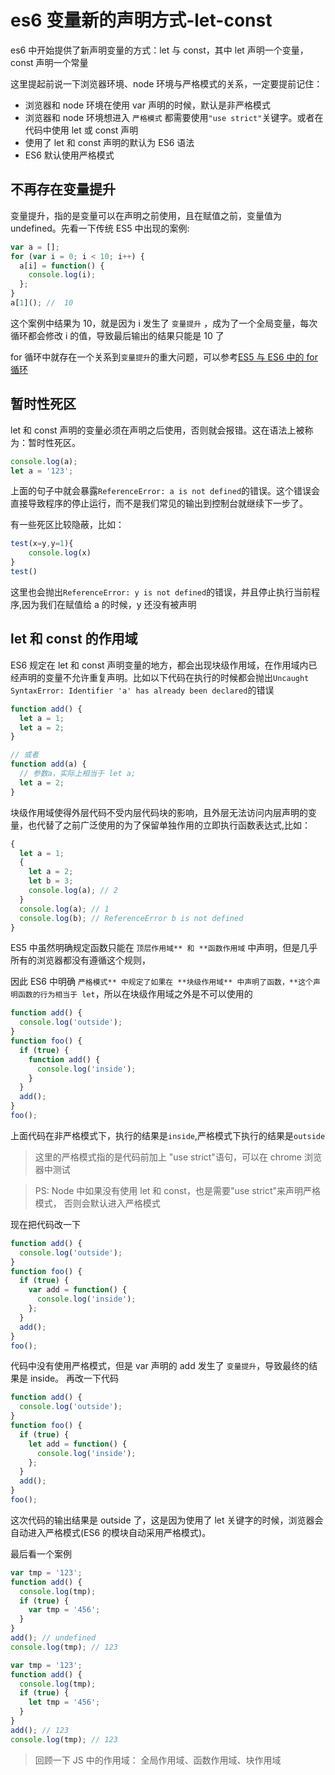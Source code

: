 <!-- Date: 2018-05-08 17:14:18 -->

# es6 变量新的声明方式-let-const

es6 中开始提供了新声明变量的方式：let 与 const，其中 let 声明一个变量，const 声明一个常量

这里提起前说一下浏览器环境、node 环境与严格模式的关系，一定要提前记住：

- 浏览器和 node 环境在使用 var 声明的时候，默认是非严格模式
- 浏览器和 node 环境想进入 `严格模式` 都需要使用`"use strict"`关键字。或者在代码中使用 let 或 const 声明
- 使用了 let 和 const 声明的默认为 ES6 语法
- ES6 默认使用严格模式

## 不再存在变量提升

变量提升，指的是变量可以在声明之前使用，且在赋值之前，变量值为 undefined。先看一下传统 ES5 中出现的案例:

```js
var a = [];
for (var i = 0; i < 10; i++) {
  a[i] = function() {
    console.log(i);
  };
}
a[1](); //  10
```

这个案例中结果为 10，就是因为 i 发生了 `变量提升` ，成为了一个全局变量，每次循环都会修改 i 的值，导致最后输出的结果只能是 10 了

for 循环中就存在一个关系到`变量提升`的重大问题，可以参考[ES5 与 ES6 中的 for 循环](../js-for/index.md)

## 暂时性死区

let 和 const 声明的变量必须在声明之后使用，否则就会报错。这在语法上被称为：暂时性死区。

```js
console.log(a);
let a = '123';
```

上面的句子中就会暴露`ReferenceError: a is not defined`的错误。这个错误会直接导致程序的停止运行，而不是我们常见的输出到控制台就继续下一步了。

有一些死区比较隐蔽，比如：

```js
test(x=y,y=1){
	console.log(x)
}
test()
```

这里也会抛出`ReferenceError: y is not defined`的错误，并且停止执行当前程序,因为我们在赋值给 a 的时候，y 还没有被声明

## let 和 const 的作用域

ES6 规定在 let 和 const 声明变量的地方，都会出现块级作用域，在作用域内已经声明的变量不允许重复声明。比如以下代码在执行的时候都会抛出`Uncaught SyntaxError: Identifier 'a' has already been declared`的错误

```js
function add() {
  let a = 1;
  let a = 2;
}

// 或者
function add(a) {
  // 参数a，实际上相当于 let a;
  let a = 2;
}
```

块级作用域使得外层代码不受内层代码块的影响，且外层无法访问内层声明的变量，也代替了之前广泛使用的为了保留单独作用的立即执行函数表达式,比如：

```js
{
  let a = 1;
  {
    let a = 2;
    let b = 3;
    console.log(a); // 2
  }
  console.log(a); // 1
  console.log(b); // ReferenceError b is not defined
}
```

ES5 中虽然明确规定函数只能在 `顶层作用域** 和 **函数作用域` 中声明，但是几乎所有的浏览器都没有遵循这个规则，

因此 ES6 中明确 `严格模式** 中规定了如果在 **块级作用域** 中声明了函数，**这个声明函数的行为相当于 let`，所以在块级作用域之外是不可以使用的

```js
function add() {
  console.log('outside');
}
function foo() {
  if (true) {
    function add() {
      console.log('inside');
    }
  }
  add();
}
foo();
```

上面代码在非严格模式下，执行的结果是`inside`,严格模式下执行的结果是`outside`

> 这里的严格模式指的是代码前加上 "use strict"语句，可以在 chrome 浏览器中测试

> PS: Node 中如果没有使用 let 和 const，也是需要"use strict"来声明严格模式， 否则会默认进入严格模式

现在把代码改一下

```js
function add() {
  console.log('outside');
}
function foo() {
  if (true) {
    var add = function() {
      console.log('inside');
    };
  }
  add();
}
foo();
```

代码中没有使用严格模式，但是 var 声明的 add 发生了 `变量提升`，导致最终的结果是 inside。 再改一下代码

```js
function add() {
  console.log('outside');
}
function foo() {
  if (true) {
    let add = function() {
      console.log('inside');
    };
  }
  add();
}
foo();
```

这次代码的输出结果是 outside 了，这是因为使用了 let 关键字的时候，浏览器会自动进入严格模式(ES6 的模块自动采用严格模式)。

最后看一个案例

```js
var tmp = '123';
function add() {
  console.log(tmp);
  if (true) {
    var tmp = '456';
  }
}
add(); // undefined
console.log(tmp); // 123

var tmp = '123';
function add() {
  console.log(tmp);
  if (true) {
    let tmp = '456';
  }
}
add(); // 123
console.log(tmp); // 123
```

> 回顾一下 JS 中的作用域： 全局作用域、函数作用域、块作用域
